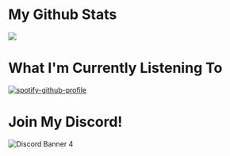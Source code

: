 # My Github Stats
![](https://github-readme-stats.vercel.app/api?username=costliness&show_icons=true&theme=dark)

# What I'm Currently Listening To
[![spotify-github-profile](https://spotify-github-profile.vercel.app/api/view?uid=21iaphpwcb2zcl7goxny3iq5i&cover_image=true&theme=novatorem)](https://github.com/kittinan/spotify-github-profile)

# Join My Discord!
![Discord Banner 4](https://discordapp.com/api/guilds/800224582656983092/widget.png?style=banner4)
